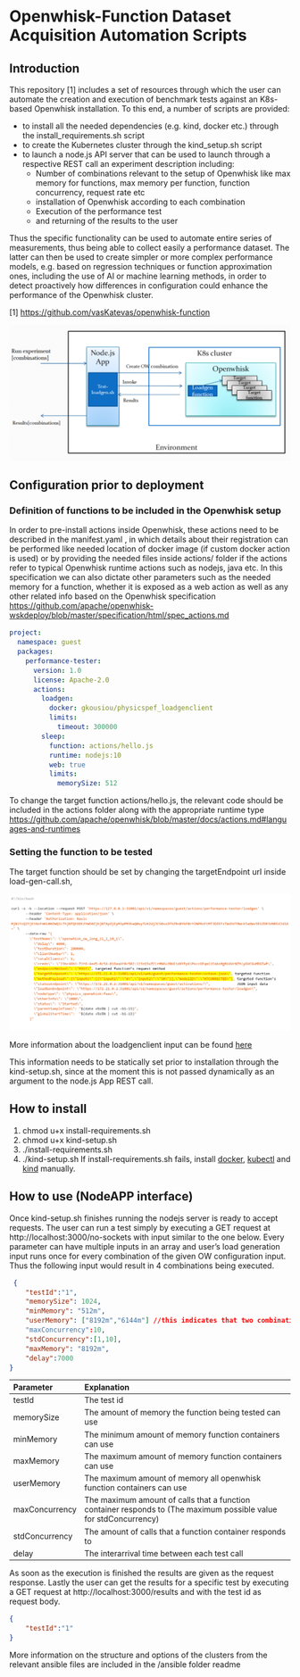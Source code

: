 ﻿# Openwhisk-Function Dataset Acquisition Automation Scripts


## Introduction
This repository [1] includes a set of resources through which the user can automate the creation and execution of benchmark tests against an K8s-based Openwhisk installation. To this end, a number of scripts are provided:
* to install all the needed dependencies (e.g. kind, docker etc.) through the install_requirements.sh script 
* to create the Kubernetes cluster through the kind_setup.sh script
* to launch a node.js API server that can be used to launch through a respective REST call an experiment description including:
   * Number of combinations relevant to the setup of Openwhisk like max memory for functions, max memory per function, function concurrency, request rate etc
   * installation of Openwhisk according to each combination 
   * Execution of the performance test 
   * and returning of the results to the user


Thus the specific functionality can be used to automate entire series of measurements, thus being able to collect easily a performance dataset. The latter can then be used to create simpler or more complex performance models, e.g. based on regression techniques or function approximation ones, including the use of AI or machine learning methods, in order to detect proactively how differences in configuration could enhance the performance of the Openwhisk cluster.


[1] https://github.com/vasKatevas/openwhisk-function
  
![Enviroment Diagram](/images/enviroment.png "Enviroment Diagram")
  

## Configuration prior to deployment
### Definition of functions to be included in the Openwhisk setup


In order to pre-install actions inside Openwhisk, these actions need to be described in the manifest.yaml , in which details about their  registration can be performed like needed location of docker image (if custom docker action is used) or by providing the needed files inside actions/ folder if the actions refer to typical Openwhisk runtime actions such as nodejs, java etc. In this specification we can also dictate other parameters such as the needed memory for a function, whether it is exposed as a web action as well as any other related info based on the Openwhisk specification 
https://github.com/apache/openwhisk-wskdeploy/blob/master/specification/html/spec_actions.md 

```yaml
project:
  namespace: guest
  packages:
    performance-tester:
      version: 1.0
      license: Apache-2.0
      actions:
        loadgen:
          docker: gkousiou/physicspef_loadgenclient
          limits:
            timeout: 300000
        sleep:
          function: actions/hello.js
          runtime: nodejs:10
          web: true
          limits:
            memorySize: 512
```       
To change the target function actions/hello.js, the relevant code should be included in the actions folder along with the appropriate runtime type https://github.com/apache/openwhisk/blob/master/docs/actions.md#languages-and-runtimes 


### Setting the function to be tested


The target function should be set by changing the targetEndpoint url inside load-gen-call.sh, 
  
![loadgen-call.sh](/images/loadgen-call.png)

More information about the loadgenclient input can be found [here](https://docs.google.com/document/d/1drQEiX1vItXCtXcPBQQu9XBEoU2xfsRJKmwSQ62OFnI/edit)


This information needs to be statically set prior to installation through the kind-setup.sh, since at the moment this is not passed dynamically as an argument to the node.js App REST call.


## How to install
1. chmod u+x install-requirements.sh                
2. chmod u+x kind-setup.sh
3. ./install-requirements.sh
4. ./kind-setup.sh
If install-requirements.sh fails, install [docker](https://docs.docker.com/engine/install/#server), [kubectl](https://kubernetes.io/docs/tasks/tools/install-kubectl-linux/#install-kubectl-on-linux) and [kind](https://kind.sigs.k8s.io/docs/user/quick-start/#installing-with-a-package-manager) manually.




## How to use (NodeAPP interface)
Once kind-setup.sh finishes running the nodejs server is ready to accept requests. The user can run a test simply by executing a GET request at  http://localhost:3000/no-sockets with input similar to the one below. Every parameter can have multiple inputs in an array and user’s load generation input runs once for every combination of the given OW configuration input. Thus the following input would result in 4 combinations being executed.

```json
 {
    "testId":"1",
    "memorySize": 1024,
    "minMemory": "512m",
    "userMemory": ["8192m","6144m"] //this indicates that two combinations are needed for this option
    "maxConcurrency":10,
    "stdConcurrency":[1,10],
    "maxMemory": "8192m",
    "delay":7000
}
```

| Parameter      | Explanation |
:---             | :---
| testId         | The test id                                                                                                       |
| memorySize     | The amount of memory the function being tested can use                                                            |
| minMemory      | The minimum amount of memory function containers can use                                                          |
| maxMemory      | The maximum amount of memory function containers can use                                                          |
| userMemory     | The maximum amount of memory all openwhisk function containers can use                                            |
| maxConcurrency | The maximum amount of calls that a function container responds to (The maximum possible value for stdConcurrency) |
| stdConcurrency | The amount of calls that a function container responds to                                                         |
| delay          | The interarrival time between each test call                                                                      |
	

Αs soon as the execution is finished the results are given as the request response. Lastly the user can get the results for a specific test by executing a GET request at http://localhost:3000/results and with the test id as request body.
```json
{
    "testId":"1"
}
```

More information on the structure and options of the clusters from the relevant ansible files are included in the /ansible folder readme
